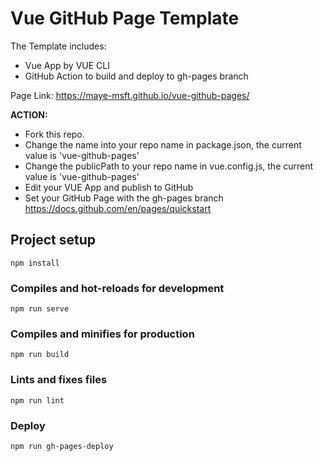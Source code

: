 # Vue GitHub Page Template

The Template includes:

- Vue App by VUE CLI
- GitHub Action to build and deploy to gh-pages branch

Page Link: https://maye-msft.github.io/vue-github-pages/

**ACTION:**

- Fork this repo.
- Change the name into your repo name in package.json, the current value is 'vue-github-pages'
- Change the publicPath to your repo name in vue.config.js, the current value is 'vue-github-pages'
- Edit your VUE App and publish to GitHub
- Set your GitHub Page with the gh-pages branch
https://docs.github.com/en/pages/quickstart

## Project setup

```shell
npm install
```

### Compiles and hot-reloads for development

```shell
npm run serve
```

### Compiles and minifies for production

```shell
npm run build
```

### Lints and fixes files

```shell
npm run lint
```

### Deploy

```shell
npm run gh-pages-deploy
```
